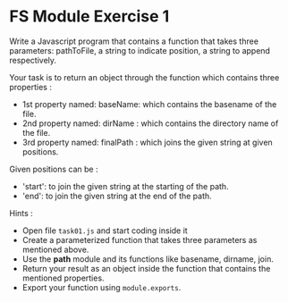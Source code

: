 # FS Module Exercise 1

Write a Javascript program that contains a function that takes three parameters: 
pathToFile, a string to indicate position, a string to append respectively.

Your task is to return an object through the function which contains three properties :

- 1st property named: baseName: which contains the basename of the file.
- 2nd property named: dirName : which contains the directory name of the file.
- 3rd property named: finalPath : which joins the given string at given positions.

Given positions can be :

- 'start': to join the given string at the starting of the path.
- 'end': to join the given string at the end of the path.

Hints :

- Open file `task01.js` and start coding inside it
- Create a parameterized function that takes three parameters as mentioned above.
- Use the **path** module and its functions like basename, dirname, join.
- Return your result as an object inside the function that contains the mentioned properties.
- Export your function using `module.exports`.
